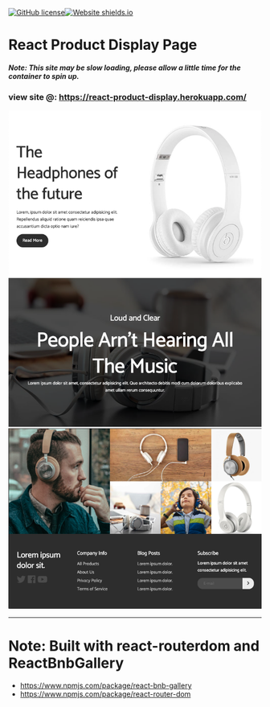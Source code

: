 [![GitHub license](https://img.shields.io/github/license/Naereen/StrapDown.js.svg)](https://github.com/Naereen/StrapDown.js/blob/master/LICENSE)[![Website shields.io](https://img.shields.io/website-up-down-green-red/http/shields.io.svg)](http://shields.io/)

# React Product Display Page

##### Note: This site may be slow loading, please allow a little time for the container to spin up.

### view site @: https://react-product-display.herokuapp.com/

![Demo](https://raw.githubusercontent.com/ssmith777/react-product-display/master/src/img/demo-screenshot-top.png)
![Demo](https://raw.githubusercontent.com/ssmith777/react-product-display/master/src/img/demo-screenshot-bottom.png)

---

# Note: Built with react-routerdom and ReactBnbGallery

- https://www.npmjs.com/package/react-bnb-gallery
- https://www.npmjs.com/package/react-router-dom
